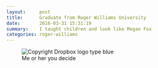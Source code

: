 ```yaml
---
layout:     post
title:      Graduate from Roger Williams University
date:       2016-03-31 15:31:19
summary:    I taught children and look like Megan Fox
categories: roger-williams
---
```



<figure>
    <img src="https://dl.dropboxusercontent.com/s/ogi0dzkty4damlw/MV5BMTc5MjgyMzk4NF5BMl5BanBnXkFtZTcwODk2OTM4Mg%40%40._V1_UY317_CR4%2C0%2C214%2C317_AL_.jpg?dl=0
" alt="Copyright Dropbox logo type blue">
  </a>
  <figcaption>Me or her you decide</figcaption>
</figure>
